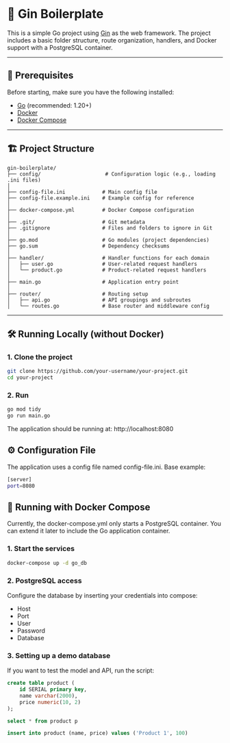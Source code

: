 # 🧪 Gin Boilerplate

This is a simple Go project using [Gin](https://github.com/gin-gonic/gin) as the web framework. The project includes a basic folder structure, route organization, handlers, and Docker support with a PostgreSQL container.

---

## 🚀 Prerequisites

Before starting, make sure you have the following installed:

- [Go](https://golang.org/doc/install) (recommended: 1.20+)
- [Docker](https://www.docker.com/)
- [Docker Compose](https://docs.docker.com/compose/)

---

## 🏗️ Project Structure
```text
gin-boilerplate/
├── config/                     # Configuration logic (e.g., loading .ini files)
│
├── config-file.ini            # Main config file
├── config-file.example.ini    # Example config for reference
│
├── docker-compose.yml         # Docker Compose configuration
│
├── .git/                      # Git metadata
├── .gitignore                 # Files and folders to ignore in Git
│
├── go.mod                     # Go modules (project dependencies)
├── go.sum                     # Dependency checksums
│
├── handler/                   # Handler functions for each domain
│   ├── user.go                # User-related request handlers
│   └── product.go             # Product-related request handlers
│
├── main.go                    # Application entry point
│
├── router/                    # Routing setup
│   ├── api.go                 # API groupings and subroutes
│   └── routes.go              # Base router and middleware config
```
---

## 🛠️ Running Locally (without Docker)

### 1. Clone the project

```bash
git clone https://github.com/your-username/your-project.git
cd your-project
```

### 2. Run
```bash
go mod tidy
go run main.go
```

The application should be running at: http://localhost:8080

## ⚙️ Configuration File
The application uses a config file named config-file.ini. Base example:

```bash
[server]
port=8080
```

## 🐳 Running with Docker Compose
Currently, the docker-compose.yml only starts a PostgreSQL container. You can extend it later to include the Go application container.

### 1. Start the services
```bash
docker-compose up -d go_db
```
### 2. PostgreSQL access
Configure the database by inserting your credentials into compose:
- Host
- Port
- User
- Password
- Database

### 3. Setting up a demo database
If you want to test the model and API, run the script:
```sql
create table product (
	id SERIAL primary key,
	name varchar(2000),
	price numeric(10, 2)
);

select * from product p

insert into product (name, price) values ('Product 1', 100)
```
